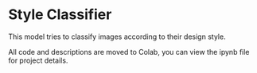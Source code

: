 # Style Classifier
This model tries to classify images according to their design style.

All code and descriptions are moved to Colab, you can view the ipynb file for project details.
